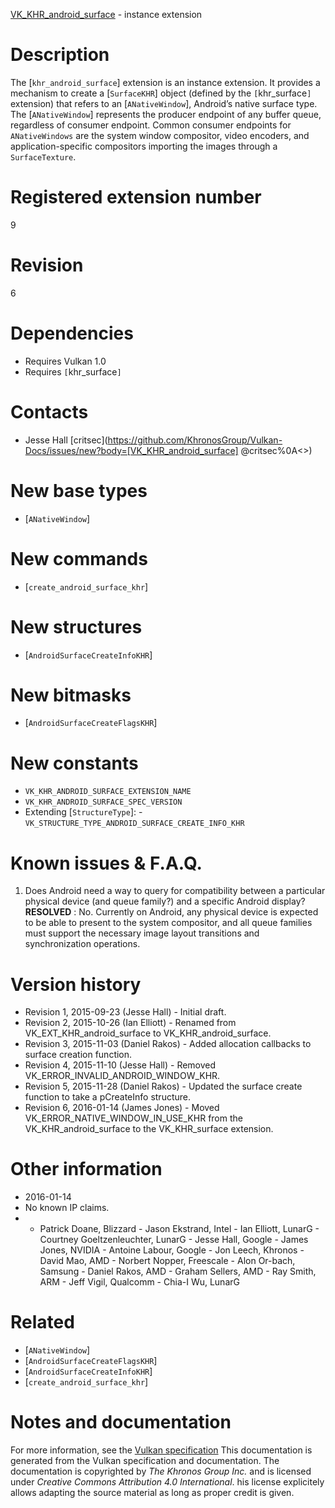 [VK_KHR_android_surface](https://www.khronos.org/registry/vulkan/specs/1.3-extensions/man/html/VK_KHR_android_surface.html) - instance extension

# Description
The [`khr_android_surface`] extension is an instance extension.
It provides a mechanism to create a [`SurfaceKHR`] object (defined by
the `[`khr_surface`]` extension) that refers to an
[`ANativeWindow`], Android’s native surface type.
The [`ANativeWindow`] represents the producer endpoint of any buffer
queue, regardless of consumer endpoint.
Common consumer endpoints for `ANativeWindows` are the system window
compositor, video encoders, and application-specific compositors importing
the images through a `SurfaceTexture`.

# Registered extension number
9

# Revision
6

# Dependencies
- Requires Vulkan 1.0
- Requires `[`khr_surface`]`

# Contacts
- Jesse Hall [critsec](https://github.com/KhronosGroup/Vulkan-Docs/issues/new?body=[VK_KHR_android_surface] @critsec%0A<<Here describe the issue or question you have about the VK_KHR_android_surface extension>>)

# New base types
- [`ANativeWindow`]

# New commands
- [`create_android_surface_khr`]

# New structures
- [`AndroidSurfaceCreateInfoKHR`]

# New bitmasks
- [`AndroidSurfaceCreateFlagsKHR`]

# New constants
- `VK_KHR_ANDROID_SURFACE_EXTENSION_NAME`
- `VK_KHR_ANDROID_SURFACE_SPEC_VERSION`
- Extending [`StructureType`]:  - `VK_STRUCTURE_TYPE_ANDROID_SURFACE_CREATE_INFO_KHR`

# Known issues & F.A.Q.
1) Does Android need a way to query for compatibility between a particular
physical device (and queue family?) and a specific Android display? **RESOLVED** : No.
Currently on Android, any physical device is expected to be able to present
to the system compositor, and all queue families must support the necessary
image layout transitions and synchronization operations.

# Version history
- Revision 1, 2015-09-23 (Jesse Hall)  - Initial draft. 
- Revision 2, 2015-10-26 (Ian Elliott)  - Renamed from VK_EXT_KHR_android_surface to VK_KHR_android_surface. 
- Revision 3, 2015-11-03 (Daniel Rakos)  - Added allocation callbacks to surface creation function. 
- Revision 4, 2015-11-10 (Jesse Hall)  - Removed VK_ERROR_INVALID_ANDROID_WINDOW_KHR. 
- Revision 5, 2015-11-28 (Daniel Rakos)  - Updated the surface create function to take a pCreateInfo structure. 
- Revision 6, 2016-01-14 (James Jones)  - Moved VK_ERROR_NATIVE_WINDOW_IN_USE_KHR from the VK_KHR_android_surface to the VK_KHR_surface extension.

# Other information
* 2016-01-14
* No known IP claims.
*   - Patrick Doane, Blizzard  - Jason Ekstrand, Intel  - Ian Elliott, LunarG  - Courtney Goeltzenleuchter, LunarG  - Jesse Hall, Google  - James Jones, NVIDIA  - Antoine Labour, Google  - Jon Leech, Khronos  - David Mao, AMD  - Norbert Nopper, Freescale  - Alon Or-bach, Samsung  - Daniel Rakos, AMD  - Graham Sellers, AMD  - Ray Smith, ARM  - Jeff Vigil, Qualcomm  - Chia-I Wu, LunarG

# Related
- [`ANativeWindow`]
- [`AndroidSurfaceCreateFlagsKHR`]
- [`AndroidSurfaceCreateInfoKHR`]
- [`create_android_surface_khr`]

# Notes and documentation
For more information, see the [Vulkan specification](https://www.khronos.org/registry/vulkan/specs/1.3-extensions/html/vkspec.html)
This documentation is generated from the Vulkan specification and documentation.
The documentation is copyrighted by *The Khronos Group Inc.* and is licensed under *Creative Commons Attribution 4.0 International*.
his license explicitely allows adapting the source material as long as proper credit is given.
        